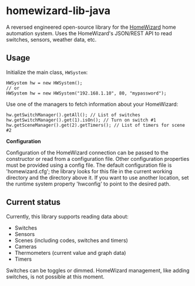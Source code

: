homewizard-lib-java
===================

A reversed engineered open-source library for the [HomeWizard](http://www.homewizard.nl) home automation system.
Uses the HomeWizard's JSON/REST API to read switches, sensors, weather data, etc.

Usage
-----

Initialize the main class, <code>HWSystem</code>:

    HWSystem hw = new HWSystem();
    // or
    HWSystem hw = new HWSystem("192.168.1.10", 80, "mypassword");
    
Use one of the managers to fetch information about your HomeWizard:

    hw.getSwitchManager().getAll(); // List of switches
    hw.getSwitchManager().get(1).isOn(); // Turn on switch #1
    hw.getSceneManager().get(2).getTimers(); // List of timers for scene #2

**Configuration**

Configuration of the HomeWizard connection can be passed to the constructor or read from a configuration file. Other configuration properties must be provided using a config file.
The default configuration file is 'homewizard.cfg'; the library looks for this file in the current working directory and the directory above it. If you want to use another location, set the runtime system property 'hwconfig' to point to the desired path.

Current status
--------------

Currently, this library supports reading data about:
* Switches
* Sensors
* Scenes (including codes, switches and timers)
* Cameras
* Thermometers (current value and graph data)
* Timers
 
Switches can be toggles or dimmed. HomeWizard management, like adding switches, is not possible at this moment.
